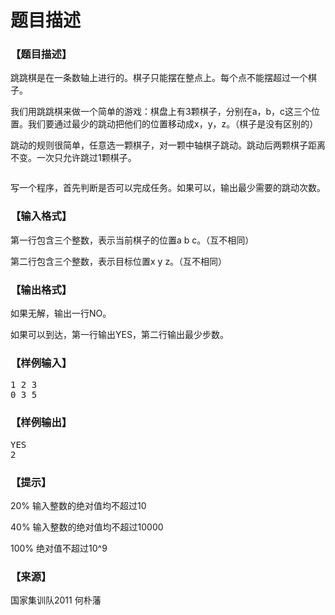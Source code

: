 # 题目描述


<h3>
【题目描述】
</h3>
<p>
跳跳棋是在一条数轴上进行的。棋子只能摆在整点上。每个点不能摆超过一个棋子。
</p>
<p>
我们用跳跳棋来做一个简单的游戏：棋盘上有3颗棋子，分别在a，b，c这三个位置。我们要通过最少的跳动把他们的位置移动成x，y，z。（棋子是没有区别的）
</p>
<p>
跳动的规则很简单，任意选一颗棋子，对一颗中轴棋子跳动。跳动后两颗棋子距离不变。一次只允许跳过1颗棋子。
</p>
<p>
<img src="/upload/image/20141203/20141203162524_51598.png" alt=""/> 
</p>
<p>
写一个程序，首先判断是否可以完成任务。如果可以，输出最少需要的跳动次数。
</p>
<h3>
【输入格式】
</h3>
<p>
第一行包含三个整数，表示当前棋子的位置a b c。（互不相同）
</p>
<p>
第二行包含三个整数，表示目标位置x y z。（互不相同）
</p>
<h3>
【输出格式】
</h3>
<p>
如果无解，输出一行NO。
</p>
<p>
如果可以到达，第一行输出YES，第二行输出最少步数。
</p>
<h3>
【样例输入】
</h3>
<pre>1 2 3
0 3 5
</pre>
<h3>
【样例输出】
</h3>
<pre>YES
2
</pre>
<h3>
【提示】
</h3>
<p>
20% 输入整数的绝对值均不超过10
</p>
<p>
40% 输入整数的绝对值均不超过10000
</p>
<p>
100% 绝对值不超过10^9
</p>
<h3>
【来源】
</h3>
<p>
国家集训队2011 何朴藩
</p>
